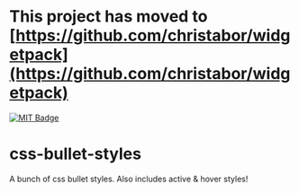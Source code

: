 # This project has moved to [https://github.com/christabor/widgetpack](https://github.com/christabor/widgetpack)

[![MIT Badge](http://img.shields.io/badge/license-MIT-blue.svg)](https://raw.githubusercontent.com/christabor/css-bullet-styles/master/LICENSE)

css-bullet-styles
=================

A bunch of css bullet styles. Also includes active &amp; hover styles!
